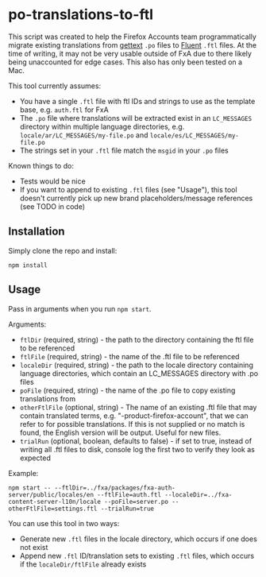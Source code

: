 # po-translations-to-ftl

This script was created to help the Firefox Accounts team programmatically migrate existing translations from [gettext](https://www.npmjs.com/package/node-gettext) `.po` files to [Fluent](https://www.npmjs.com/package/@fluent/bundle) `.ftl` files. At the time of writing, it may not be very usable outside of FxA due to there likely being unaccounted for edge cases. This also has only been tested on a Mac.

This tool currently assumes:

- You have a single `.ftl` file with ftl IDs and strings to use as the template base, e.g. `auth.ftl` for FxA
- The `.po` file where translations will be extracted exist in an `LC_MESSAGES` directory within multiple language directories, e.g. `locale/ar/LC_MESSAGES/my-file.po` and `locale/es/LC_MESSAGES/my-file.po`
- The strings set in your `.ftl` file match the `msgid` in your `.po` files

Known things to do:

- Tests would be nice
- If you want to append to existing `.ftl` files (see "Usage"), this tool doesn't currently pick up new brand placeholders/message references (see TODO in code)

## Installation

Simply clone the repo and install:

```
npm install
```

## Usage

Pass in arguments when you run `npm start`.

Arguments:

- `ftlDir` (required, string) - the path to the directory containing the ftl file to be referenced
- `ftlFile` (required, string) - the name of the .ftl file to be referenced
- `localeDir` (required, string) - the path to the locale directory containing language directories, which contain an LC_MESSAGES directory with .po files
- `poFile` (required, string) - the name of the .po file to copy existing translations from
- `otherFtlFile` (optional, string) - The name of an existing .ftl file that may contain translated terms, e.g. "-product-firefox-account", that we can refer to for possible translations. If this is not supplied or no match is found, the English version will be output. Useful for new files.
- `trialRun` (optional, boolean, defaults to false) - if set to true, instead of writing all .ftl files to disk, console log the first two to verify they look as expected

Example:

```
npm start -- --ftlDir=../fxa/packages/fxa-auth-server/public/locales/en --ftlFile=auth.ftl --localeDir=../fxa-content-server-l10n/locale --poFile=server.po --otherFtlFile=settings.ftl --trialRun=true
```

You can use this tool in two ways:

- Generate new `.ftl` files in the locale directory, which occurs if one does not exist
- Append new `.ftl` ID/translation sets to existing `.ftl` files, which occurs if the `localeDir/ftlFile` already exists
